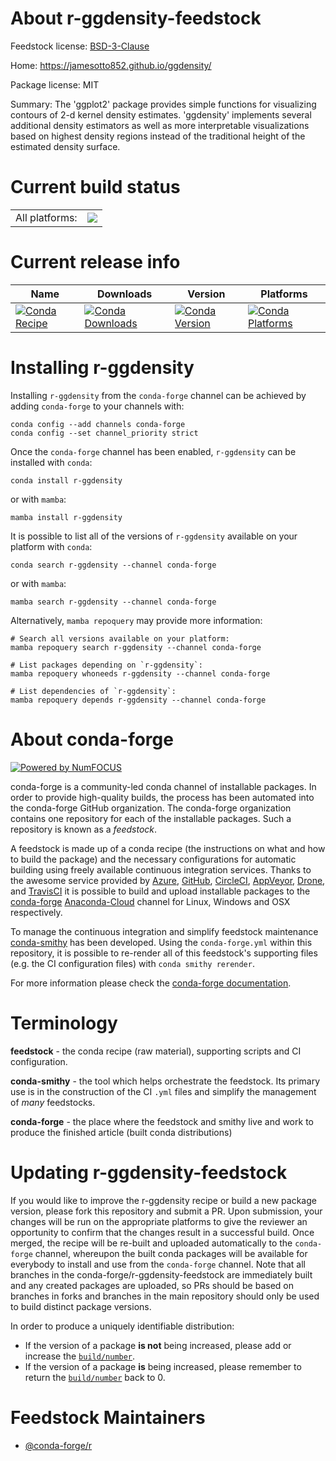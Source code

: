About r-ggdensity-feedstock
===========================

Feedstock license: [BSD-3-Clause](https://github.com/conda-forge/r-ggdensity-feedstock/blob/main/LICENSE.txt)

Home: https://jamesotto852.github.io/ggdensity/

Package license: MIT

Summary: The 'ggplot2' package provides simple functions for visualizing contours of 2-d kernel density estimates. 'ggdensity' implements several additional density estimators as well as more interpretable visualizations based on highest density regions instead of the traditional height of the estimated density surface.

Current build status
====================


<table><tr><td>All platforms:</td>
    <td>
      <a href="https://dev.azure.com/conda-forge/feedstock-builds/_build/latest?definitionId=16374&branchName=main">
        <img src="https://dev.azure.com/conda-forge/feedstock-builds/_apis/build/status/r-ggdensity-feedstock?branchName=main">
      </a>
    </td>
  </tr>
</table>

Current release info
====================

| Name | Downloads | Version | Platforms |
| --- | --- | --- | --- |
| [![Conda Recipe](https://img.shields.io/badge/recipe-r--ggdensity-green.svg)](https://anaconda.org/conda-forge/r-ggdensity) | [![Conda Downloads](https://img.shields.io/conda/dn/conda-forge/r-ggdensity.svg)](https://anaconda.org/conda-forge/r-ggdensity) | [![Conda Version](https://img.shields.io/conda/vn/conda-forge/r-ggdensity.svg)](https://anaconda.org/conda-forge/r-ggdensity) | [![Conda Platforms](https://img.shields.io/conda/pn/conda-forge/r-ggdensity.svg)](https://anaconda.org/conda-forge/r-ggdensity) |

Installing r-ggdensity
======================

Installing `r-ggdensity` from the `conda-forge` channel can be achieved by adding `conda-forge` to your channels with:

```
conda config --add channels conda-forge
conda config --set channel_priority strict
```

Once the `conda-forge` channel has been enabled, `r-ggdensity` can be installed with `conda`:

```
conda install r-ggdensity
```

or with `mamba`:

```
mamba install r-ggdensity
```

It is possible to list all of the versions of `r-ggdensity` available on your platform with `conda`:

```
conda search r-ggdensity --channel conda-forge
```

or with `mamba`:

```
mamba search r-ggdensity --channel conda-forge
```

Alternatively, `mamba repoquery` may provide more information:

```
# Search all versions available on your platform:
mamba repoquery search r-ggdensity --channel conda-forge

# List packages depending on `r-ggdensity`:
mamba repoquery whoneeds r-ggdensity --channel conda-forge

# List dependencies of `r-ggdensity`:
mamba repoquery depends r-ggdensity --channel conda-forge
```


About conda-forge
=================

[![Powered by
NumFOCUS](https://img.shields.io/badge/powered%20by-NumFOCUS-orange.svg?style=flat&colorA=E1523D&colorB=007D8A)](https://numfocus.org)

conda-forge is a community-led conda channel of installable packages.
In order to provide high-quality builds, the process has been automated into the
conda-forge GitHub organization. The conda-forge organization contains one repository
for each of the installable packages. Such a repository is known as a *feedstock*.

A feedstock is made up of a conda recipe (the instructions on what and how to build
the package) and the necessary configurations for automatic building using freely
available continuous integration services. Thanks to the awesome service provided by
[Azure](https://azure.microsoft.com/en-us/services/devops/), [GitHub](https://github.com/),
[CircleCI](https://circleci.com/), [AppVeyor](https://www.appveyor.com/),
[Drone](https://cloud.drone.io/welcome), and [TravisCI](https://travis-ci.com/)
it is possible to build and upload installable packages to the
[conda-forge](https://anaconda.org/conda-forge) [Anaconda-Cloud](https://anaconda.org/)
channel for Linux, Windows and OSX respectively.

To manage the continuous integration and simplify feedstock maintenance
[conda-smithy](https://github.com/conda-forge/conda-smithy) has been developed.
Using the ``conda-forge.yml`` within this repository, it is possible to re-render all of
this feedstock's supporting files (e.g. the CI configuration files) with ``conda smithy rerender``.

For more information please check the [conda-forge documentation](https://conda-forge.org/docs/).

Terminology
===========

**feedstock** - the conda recipe (raw material), supporting scripts and CI configuration.

**conda-smithy** - the tool which helps orchestrate the feedstock.
                   Its primary use is in the construction of the CI ``.yml`` files
                   and simplify the management of *many* feedstocks.

**conda-forge** - the place where the feedstock and smithy live and work to
                  produce the finished article (built conda distributions)


Updating r-ggdensity-feedstock
==============================

If you would like to improve the r-ggdensity recipe or build a new
package version, please fork this repository and submit a PR. Upon submission,
your changes will be run on the appropriate platforms to give the reviewer an
opportunity to confirm that the changes result in a successful build. Once
merged, the recipe will be re-built and uploaded automatically to the
`conda-forge` channel, whereupon the built conda packages will be available for
everybody to install and use from the `conda-forge` channel.
Note that all branches in the conda-forge/r-ggdensity-feedstock are
immediately built and any created packages are uploaded, so PRs should be based
on branches in forks and branches in the main repository should only be used to
build distinct package versions.

In order to produce a uniquely identifiable distribution:
 * If the version of a package **is not** being increased, please add or increase
   the [``build/number``](https://docs.conda.io/projects/conda-build/en/latest/resources/define-metadata.html#build-number-and-string).
 * If the version of a package **is** being increased, please remember to return
   the [``build/number``](https://docs.conda.io/projects/conda-build/en/latest/resources/define-metadata.html#build-number-and-string)
   back to 0.

Feedstock Maintainers
=====================

* [@conda-forge/r](https://github.com/conda-forge/r/)

